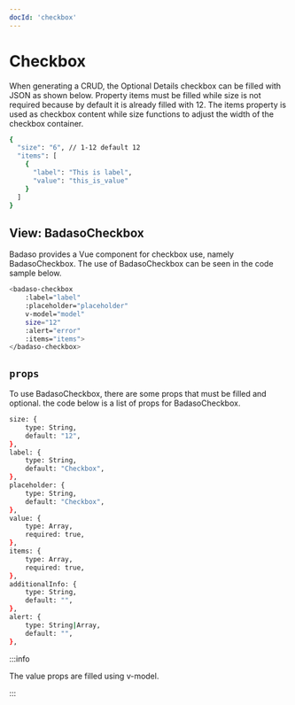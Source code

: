 ```yaml
---
docId: 'checkbox'
---
```


# Checkbox

When generating a CRUD, the Optional Details checkbox can be filled with JSON as shown below. Property items must be filled while size is not required because by default it is already filled with 12. The items property is used as checkbox content while size functions to adjust the width of the checkbox container.

```bash
{
  "size": "6", // 1-12 default 12
  "items": [
    {
      "label": "This is label",
      "value": "this_is_value"
    }
  ]
}
```

## View: BadasoCheckbox
Badaso provides a Vue component for checkbox use, namely BadasoCheckbox. The use of BadasoCheckbox can be seen in the code sample below.

```bash
<badaso-checkbox
    :label="label"
    :placeholder="placeholder"
    v-model="model"
    size="12"
    :alert="error"
    :items="items">
</badaso-checkbox>
```

## `props`
To use BadasoCheckbox, there are some props that must be filled and optional. the code below is a list of props for BadasoCheckbox.
```bash
size: {
    type: String,
    default: "12",
},
label: {
    type: String,
    default: "Checkbox",
},
placeholder: {
    type: String,
    default: "Checkbox",
},
value: {
    type: Array,
    required: true,
},
items: {
    type: Array,
    required: true,
},
additionalInfo: {
    type: String,
    default: "",
},
alert: {
    type: String|Array,
    default: "",
},
```

:::info

The value props are filled using v-model.

:::